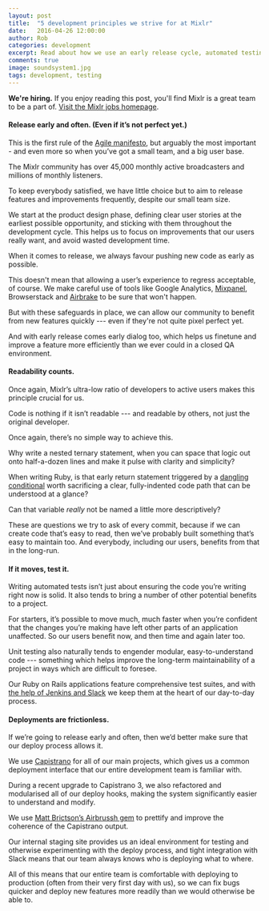 ```yaml
---
layout: post
title:  "5 development principles we strive for at Mixlr"
date:   2016-04-26 12:00:00
author: Rob
categories: development
excerpt: Read about how we use an early release cycle, automated testing, and more at Mixlr.
comments: true
image: soundsystem1.jpg
tags: development, testing
---
```


<a name="top"></a>
<p class="info_block"><strong>We're hiring.</strong> If you enjoy reading this post, you'll find Mixlr is a great team to be a part of. <a href="/jobs">Visit the Mixlr jobs homepage</a>.</p>

#### Release early and often. (Even if it’s not perfect yet.)

This is the first rule of the [Agile manifesto](http://agilemanifesto.org/principles.html), but arguably the most important - and even more so when you’ve got a small team, and a big user base.

The Mixlr community has over 45,000 monthly active broadcasters and millions of monthly listeners.

To keep everybody satisfied, we have little choice but to aim to release features and improvements frequently, despite our small team size.

We start at the product design phase, defining clear user stories at the earliest possible opportunity, and sticking with them throughout the development cycle. This helps us to focus on improvements that our users really want, and avoid wasted development time.

When it comes to release, we always favour pushing new code as early as possible.

This doesn't mean that allowing a user’s experience to regress acceptable, of course. We make careful use of tools like Google Analytics, [Mixpanel](http://www.mixpanel.com), Browserstack and [Airbrake](http://www.airbrake.io) to be sure that won't happen.

But with these safeguards in place, we can allow our community to benefit from new features quickly --- even if they're not quite pixel perfect yet.

And with early release comes early dialog too, which helps us finetune and improve a feature more efficiently than we ever could in a closed QA environment.

#### Readability counts.

Once again, Mixlr’s ultra-low ratio of developers to active users makes this principle crucial for us.

Code is nothing if it isn’t readable --- and readable by others, not just the original developer.

Once again, there’s no simple way to achieve this.

Why write a nested ternary statement, when you can space that logic out onto half-a-dozen lines and make it pulse with clarity and simplicity?

When writing Ruby, is that early return statement triggered by a [dangling conditional](http://seejohncode.com/2012/07/31/ruby-gotcha-single-line-conditionals/) worth sacrificing a clear, fully-indented code path that can be understood at a glance?

Can that variable _really_ not be named a little more descriptively?

These are questions we try to ask of every commit, because if we can create code that’s easy to read, then we’ve probably built something that’s easy to maintain too. And everybody, including our users, benefits from that in the long-run.

#### If it moves, test it.

Writing automated tests isn’t just about ensuring the code you’re writing right now is solid. It also tends to bring a number of other potential benefits to a project.

For starters, it’s possible to move much, much faster when you’re confident that the changes you’re making have left other parts of an application unaffected. So our users benefit now, and then time and again later too.

Unit testing also naturally tends to engender modular, easy-to-understand code --- something which helps improve the long-term maintainability of a project in ways which are difficult to foresee.

Our Ruby on Rails applications feature comprehensive test suites, and with [the help of Jenkins and Slack](http://tech.mixlr.com/development/2016/02/09/five-ways-to-use-slack-jenkins.html) we keep them at the heart of our day-to-day process.

#### Deployments are frictionless.

If we’re going to release early and often, then we’d better make sure that our deploy process allows it.

We use [Capistrano](http://capistranorb.com/) for all of our main projects, which gives us a common deployment interface that our entire development team is familiar with.

During a recent upgrade to Capistrano 3, we also refactored and modularised all of our deploy hooks, making the system significantly easier to understand and modify.

We use [Matt Brictson’s Airbrussh gem](https://github.com/mattbrictson/airbrussh) to prettify and improve the coherence of the Capistrano output.

Our internal staging site provides us an ideal environment for testing and otherwise experimenting with the deploy process, and tight integration with Slack means that our team always knows who is deploying what to where.

All of this means that our entire team is comfortable with deploying to production (often from their very first day with us), so we can fix bugs quicker and deploy new features more readily than we would otherwise be able to.


